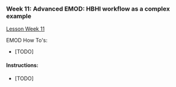 ### Week 11: Advanced EMOD: HBHI workflow as a complex example

[Lesson Week 11](https://faculty-enrich-2022.netlify.app/lessons/week-11/)

EMOD How To's:

- [TODO]


#### Instructions:

- [TODO]


